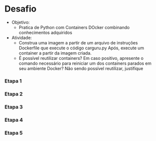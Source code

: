# **Desafio**
- Objetivo: 
    * Pratica de Python com Containers DOcker combinando conhecimentos adquiridos 
- Atividade:
    * Construa uma imagem a partir de um arquivo de instruções Dockerfile que execute o código carguru.py Após, execute um container a partir da imagem criada.
    * É possível reutilizar containers? Em caso positivo, apresente o comando necessário para reiniciar um dos containers parados em seu ambiente Docker? Não sendo possível reutilizar,     justifique 


### **Etapa 1**

### **Etapa 2**

### **Etapa 3**

### **Etapa 4**

### **Etapa 5**


